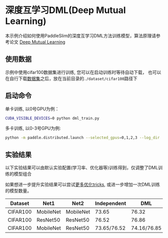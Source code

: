 # 深度互学习DML(Deep Mutual Learning)
本示例介绍如何使用PaddleSlim的深度互学习DML方法训练模型，算法原理请参考论文 [Deep Mutual Learning](https://arxiv.org/abs/1706.00384)

## 使用数据
示例中使用cifar100数据集进行训练, 您可以在启动训练时等待自动下载，
也可以在自行下载[数据集](https://www.cs.toronto.edu/~kriz/cifar-100-python.tar.gz)之后，放在当前目录的`./dataset/cifar100`路径下

## 启动命令

单卡训练, 以0号GPU为例：
```bash
CUDA_VISIBLE_DEVICES=0 python dml_train.py
```

多卡训练, 以0-3号GPU为例:
```bash
python -m paddle.distributed.launch --selected_gpus=0,1,2,3 --log_dir ./mylog dml_train.py --use_parallel=True
```

## 实验结果

以下实验结果可以由默认实验配置(学习率、优化器等)训练得到，仅调整了DML训练的模型组合

如果想进一步提升实验结果可以尝试[更多优化tricks](https://arxiv.org/abs/1812.01187), 或进一步增加一次DML训练的模型数量。

| Dataset | Net1 | Net2 |  Independent | DML |
| ------ | ------ | ------ | ------ | ------ |
| CIFAR100 | MobileNet | MobileNet | 73.65 | 76.32 |
| CIFAR100 | ResNet50 | ResNet50 | 76.52 | 76.86 |
| CIFAR100 | MobileNet | ResNet50 | 73.65/76.52 | 74.16/76.85 |

